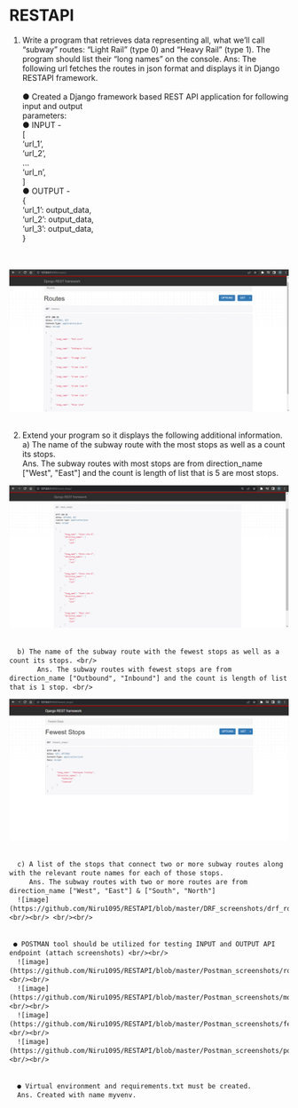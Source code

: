 # RESTAPI
1) Write a program that retrieves data representing all, what we’ll call “subway” routes:
“Light Rail” (type 0) and “Heavy Rail” (type 1). The program should list their “long names”
on the console.
Ans: The following url fetches the routes in json format and displays it in Django RESTAPI framework.<br/><br/>
      ● Created a Django framework based REST API application for following input and output <br/>
      parameters: <br/>
      ● INPUT - <JSON structure> <br/>
      [ <br/>
      ‘url_1’, <br/>
      ‘url_2’, <br/>
      … <br/>
      ‘url_n’, <br/>
      ] <br/>
      ● OUTPUT - <JSON structure> <br/>
      { <br/>
      ‘url_1’: output_data, <br/>
      ‘url_2’: output_data, <br/>
      ‘url_3’: output_data, <br/>
      } <br/>

<br/><br/> 
![image](https://github.com/Niru1095/RESTAPI/blob/master/DRF_screenshots/drfroutes.png) <br/><br/>
  
  2) Extend your program so it displays the following additional information. <br/>
      a) The name of the subway route with the most stops as well as a count its stops. <br/>
          Ans. The subway routes with most stops are from direction_name ["West", "East"] and the count is length of list that is 5 are most stops. <br/>
      
  ![image](https://github.com/Niru1095/RESTAPI/blob/master/DRF_screenshots/drf_most_stops.png) <br/><br/>
  
      b) The name of the subway route with the fewest stops as well as a count its stops. <br/>
           Ans. The subway routes with fewest stops are from direction_name ["Outbound", "Inbound"] and the count is length of list that is 1 stop. <br/>
  
  ![image](https://github.com/Niru1095/RESTAPI/blob/master/DRF_screenshots/drf_fewest_stops.png) <br/><br/>
      
      c) A list of the stops that connect two or more subway routes along with the relevant route names for each of those stops.
         Ans. The subway routes with two or more routes are from direction_name ["West", "East"] & ["South", "North"]
      ![image](https://github.com/Niru1095/RESTAPI/blob/master/DRF_screenshots/drf_routes_2_more.png) <br/><br/> <br/><br/>
      
  
     ● POSTMAN tool should be utilized for testing INPUT and OUTPUT API endpoint (attach screenshots) <br/><br/>
      ![image](https://github.com/Niru1095/RESTAPI/blob/master/Postman_screenshots/routes.png) <br/><br/>
      ![image](https://github.com/Niru1095/RESTAPI/blob/master/Postman_screenshots/most_stops.png) <br/><br/>
      ![image](https://github.com/Niru1095/RESTAPI/blob/master/Postman_screenshots/fewest_stops.png) <br/><br/>
      ![image](https://github.com/Niru1095/RESTAPI/blob/master/Postman_screenshots/postman_2_more_routes.png) <br/><br/>
      
      
      ● Virtual environment and requirements.txt must be created.
      Ans. Created with name myvenv.
      

  
  
  
  
  
  
